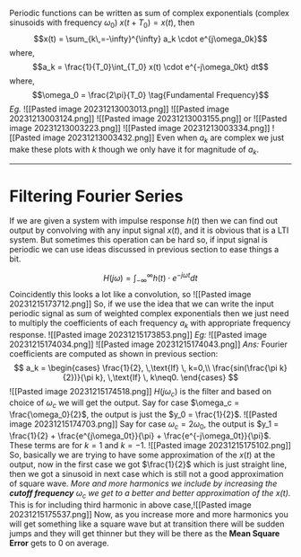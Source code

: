Periodic functions can be written as sum of complex exponentials (complex sinusoids with frequency $\omega_0$)
$x(t + T_0) = x(t)$, then $$x(t) = \sum_{k\,=-\infty}^{\infty} a_k \cdot e^{j\omega_0k}$$where, $$a_k = \frac{1}{T_0}\int_{T_0} x(t) \cdot e^{-j\omega_0kt} dt$$
where, $$\omega_0 = \frac{2\pi}{T_0} \tag{Fundamental Frequency}$$
*Eg.*
![[Pasted image 20231213003013.png]]
![[Pasted image 20231213003124.png]]
![[Pasted image 20231213003155.png]]
or
![[Pasted image 20231213003223.png]]
![[Pasted image 20231213003334.png]]
![[Pasted image 20231213003432.png]]
Even when $a_k$ are complex we just make these plots with $k$ though we only have it for magnitude of $a_k$.
***
# Filtering Fourier Series

If we are given a system with impulse response $h(t)$ then we can find out output by convolving with any input signal $x(t)$, and it is obvious that is a LTI system. But sometimes this operation can be hard so, if input signal is periodic we can use ideas discussed in previous section to ease things a bit.

$$H(j\omega) = \int_{-\infty}^{\infty} h(t) \cdot e^{-j\omega t}dt \tag{Frequency Response}$$
Coincidently this looks a lot like a convolution, so
![[Pasted image 20231215173712.png]]
So, if we use the idea that we can write the input periodic signal as sum of weighted complex exponentials then we just need to multiply the coefficients of each frequency $a_k$ with appropriate frequency response.
![[Pasted image 20231215173853.png]]
*Eg:*
![[Pasted image 20231215174034.png]]
![[Pasted image 20231215174043.png]]
*Ans:* Fourier coefficients are computed as shown in previous section:
$$
a_k = 
\begin{cases}
\frac{1}{2}, \,\text{If} \, k=0,\\
\frac{sin(\frac{\pi k}{2})}{\pi k}, \,\text{If} \, k\neq0.
\end{cases}
$$
![[Pasted image 20231215174518.png]]
$H(j\omega_c)$ is the filter and based on choice of $\omega_c$ we will get the output.
Say for case $\omega_c = \frac{\omega_0}{2}$, the output is just the $y_0 = \frac{1}{2}$.
![[Pasted image 20231215174703.png]]
Say for case $\omega_c = 2\omega_0$, the output is  $y_1 = \frac{1}{2} + \frac{e^{j\omega_0t}}{\pi} + \frac{e^{-j\omega_0t}}{\pi}$. These terms are for $k=1$ and $k=-1$.
![[Pasted image 20231215175102.png]]
So, basically we are trying to have some approximation of the $x(t)$ at the output, now in the first case we got $\frac{1}{2}$ which is just straight line, then we got a sinusoid in next case which is still not a good approximation of square wave. *More and more harmonics we include by increasing the **cutoff frequency** $\omega_c$ we get to a better and better approximation of the $x(t)$.*
This is for including third harmonic in above case,![[Pasted image 20231215175537.png]]
Now, as you increase more and more harmonics you will get something like a square wave but at transition there will be sudden jumps and they will get thinner but they will be there as the **Mean Square Error** gets to 0 on average.
